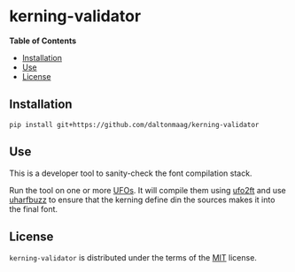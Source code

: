 # kerning-validator

**Table of Contents**

- [Installation](#installation)
- [Use](#use)
- [License](#license)

## Installation

```console
pip install git+https://github.com/daltonmaag/kerning-validator
```

## Use

This is a developer tool to sanity-check the font compilation stack.

Run the tool on one or more [UFOs](https://unifiedfontobject.org/). It will compile them using [ufo2ft](https://github.com/googlefonts/ufo2ft/) and use [uharfbuzz](https://github.com/harfbuzz/uharfbuzz/) to ensure that the kerning define din the sources makes it into the final font.

## License

`kerning-validator` is distributed under the terms of the [MIT](https://spdx.org/licenses/MIT.html) license.
